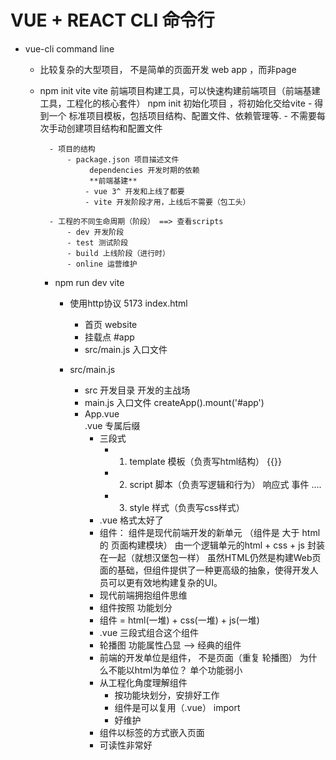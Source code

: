 # VUE + REACT  CLI 命令行

- vue-cli command line
   - 比较复杂的大型项目， 不是简单的页面开发
        web app ，而非page
   - npm init vite 
        vite  前端项目构建工具，可以快速构建前端项目（前端基建工具，工程化的核心套件）
        npm init 初始化项目 ，将初始化交给vite 
           - 得到一个 标准项目模板，包括项目结构、配置文件、依赖管理等.
               - 不需要每次手动创建项目结构和配置文件
            
           - 项目的结构
               - package.json 项目描述文件
                    dependencies 开发时期的依赖
                    **前端基建**
                   - vue 3^ 开发和上线了都要
                   - vite 开发阶段才用，上线后不需要（包工头）
            
           - 工程的不同生命周期（阶段） ==> 查看scripts
               - dev 开发阶段
               - test 测试阶段
               - build 上线阶段（进行时）
               - online 运营维护 
       - npm run dev  vite
           - 使用http协议  5173 index.html
               - 首页 website 
               - 挂载点 #app
               - src/main.js 入口文件

           - src/main.js
               - src 开发目录
                    开发的主战场
               - main.js 入口文件
                    createApp().mount('#app')
               - App.vue  
                    .vue 专属后缀
                   - 三段式
                       - 1. template 模板（负责写html结构）
                            {{}}
                       - 2. script 脚本（负责写逻辑和行为）
                            响应式
                            事件
                            ....
                       - 3. style 样式（负责写css样式） 
                   - .vue 格式太好了 
                   - 组件：
                        组件是现代前端开发的新单元 （组件是 大于 html 的 页面构建模块）
                        由一个逻辑单元的html + css + js 封装在一起（就想汉堡包一样）
                        虽然HTML仍然是构建Web页面的基础，但组件提供了一种更高级的抽象，使得开发人员可以更有效地构建复杂的UI。
                   - 现代前端拥抱组件思维 
                   - 组件按照 功能划分 
                   - 组件 = html(一堆) + css(一堆) + js(一堆)
                   - .vue 三段式组合这个组件 
                   - 轮播图 功能属性凸显 --> 经典的组件
                   - 前端的开发单位是组件， 不是页面（重复 轮播图）
                        为什么不能以html为单位？
                            单个功能弱小
                   - 从工程化角度理解组件
                       - 按功能块划分，安排好工作
                       - 组件是可以复用（.vue） import
                       - 好维护 
                   - 组件以标签的方式嵌入页面
                   - 可读性非常好 
